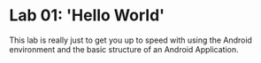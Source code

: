 # Lab 01: 'Hello World'

This lab is really just to get you up to speed with using the Android environment and the basic structure of an Android Application.